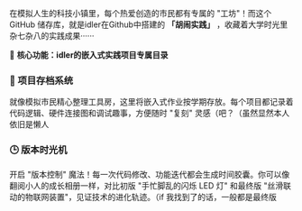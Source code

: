

在模拟人生的科技小镇里，每个热爱创造的市民都有专属的 "工坊"！而这个 GitHub 储存库，就是idler在Github中搭建的 **「胡闹实践」** ，收藏着大学时光里杂七杂八的实践成果······

🌟 **核心功能：idler的嵌入式实践项目专属目录**  

### 🧰 项目存档系统  
就像模拟市民精心整理工具房，这里将嵌入式作业按学期存放。每个项目都记录着代码逻辑、硬件连接图和调试趣事，方便随时 "复刻" 灵感（吧？（虽然显然本人依旧是懒人 

### 🕒 版本时光机  
开启 "版本控制" 魔法！每一次代码修改、功能迭代都会生成时间胶囊。你可以像翻阅小人的成长相册一样，对比初版 "手忙脚乱的闪烁 LED 灯" 和最终版 "丝滑联动的物联网装置"，见证技术的进化轨迹。（if 我找到了的话，一般都是最终版  



    
